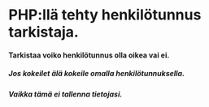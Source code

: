 

# PHP:llä tehty henkilötunnus tarkistaja. 
#### Tarkistaa voiko henkilötunnus olla oikea vai ei. 
##### Jos kokeilet älä kokeile omalla henkilötunnuksella. 
##### Vaikka tämä ei tallenna tietojasi.
